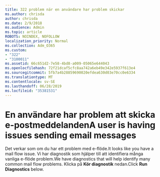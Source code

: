 ```yaml
---
title: 322 problem när en användare har problem skickar
ms.author: chrisda
author: chrisda
ms.date: 2/9/2018
ms.audience: Admin
ms.topic: article
ROBOTS: NOINDEX, NOFOLLOW
localization_priority: Normal
ms.collection: Adm_O365
ms.custom:
- "322"
- "3100011"
ms.assetid: 66c651d2-7e58-4bd8-a009-05065e644043
ms.openlocfilehash: 72f21dcaf5cfc8aa742a6eb49e342e5937f613e4
ms.sourcegitcommit: 5fb7a4b28859690020efdea630d03e70cc0e6334
ms.translationtype: MT
ms.contentlocale: sv-SE
ms.lasthandoff: 06/28/2019
ms.locfileid: "35381531"
---
```

# <a name="a-user-is-having-issues-sending-email-messages"></a><span data-ttu-id="0c700-102">En användare har problem att skicka e-postmeddelanden</span><span class="sxs-lookup"><span data-stu-id="0c700-102">A user is having issues sending email messages</span></span>

<span data-ttu-id="0c700-103">Det verkar som om du har ett problem med e-flöde.</span><span class="sxs-lookup"><span data-stu-id="0c700-103">It looks like you have a mail flow issue.</span></span> <span data-ttu-id="0c700-104">Vi har diagnostik som hjälper till att identifiera många vanliga e-flöde problem.</span><span class="sxs-lookup"><span data-stu-id="0c700-104">We have diagnostics that will help identify many common mail flow problems.</span></span> <span data-ttu-id="0c700-105">Klicka på **Kör diagnostik** nedan.</span><span class="sxs-lookup"><span data-stu-id="0c700-105">Click **Run Diagnostics** below.</span></span>
